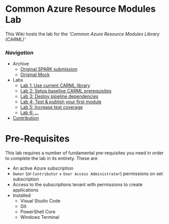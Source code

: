 # Common Azure Resource Modules Lab

This Wiki hosts the lab for the _'Common Azure Resource Modules Library (CARML)'_

### _Navigation_
- Archive
  - [Original SPARK submission](./OriginalSubmission)
  - [Original Mock](./OriginalMock)
- Labs
  - [Lab 1: Use current CARML library](./Lab1UseCARML)
  - [Lab 2: Setup baseline CARML prerequisites](./Lab2SetupCARMLPreReq)
  - [Lab 3: Deploy pipeline dependencies]()
  - [Lab 4: Test & publish your first module]()
  - [Lab 5: Increase test coverage]()
  - [Lab 6: ...]()
- [Contribution]()

# Pre-Requisites

This lab requires a number of fundamental pre-requisites you need in order to complete the lab in its entirety. These are
- An active Azure subscription
- `Owner` (or `Contributor` + `User Access Administrator`) permissions on set subscription
- Access to the subscriptions tenant with permissions to create applications
- Installed 
  - Visual Studio Code
  - Git
  - PowerShell Core 
  - Windows Terminal